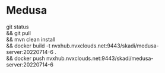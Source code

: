# Medusa
git status \
&& git pull \
&& mvn clean install \
&& docker build -t nvxhub.nvxclouds.net:9443/skadi/medusa-server:20220714-6 . \
&& docker push nvxhub.nvxclouds.net:9443/skadi/medusa-server:20220714-6


